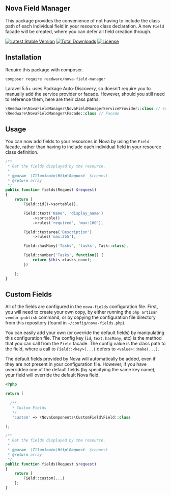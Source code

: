 ## Nova Field Manager

This package provides the convenience of not having to include the class path of each individual field in your resource class declaration. A new `Field` facade will be created, where you can defer all field creation through.

[![Latest Stable Version](https://poser.pugx.org/reedware/nova-field-manager/v/stable)](https://packagist.org/packages/reedware/nova-field-manager)
[![Total Downloads](https://poser.pugx.org/reedware/nova-field-manager/downloads)](https://packagist.org/packages/reedware/nova-field-manager)
[![License](https://poser.pugx.org/reedware/nova-field-manager/license)](https://packagist.org/packages/reedware/nova-field-manager)

## Installation

Require this package with composer.

```shell
composer require reedware/nova-field-manager
```

Laravel 5.5+ uses Package Auto-Discovery, so doesn't require you to manually add the service provider or facade. However, should you still need to reference them, here are their class paths:

```php
\Reedware\NovaFieldManager\NovaFieldManagerServiceProvider::class // Service Provider
\Reedware\NovaFieldManager\Facade::class // Facade
```

## Usage

You can now add fields to your resources in Nova by using the `Field` facade, rather than having to include each individual field in your resource class definition.

```php
/**
 * Get the fields displayed by the resource.
 *
 * @param  \Illuminate\Http\Request  $request
 * @return array
 */
public function fields(Request $request)
{
    return [
        Field::id()->sortable(),

        Field::text('Name', 'display_name')
            ->sortable()
            ->rules('required', 'max:100'),

        Field::textarea('Description')
            ->rules('max:255'),

        Field::hasMany('Tasks', 'tasks', Task::class),

        Field::number('Tasks', function() {
            return $this->tasks_count;
        })

    ];
}
```

## Custom Fields

All of the fields are configured in the `nova-fields` configuration file. First, you will need to create your own copy, by either running the `php artisan vendor:publish` command, or by copying the configuration file directory from this repository (found in `~/config/nova-fields.php`).

You can easily add your own (or override the default fields) by manipulating this configuration file. The config key (`id`, `text`, `hasMany`, etc) is the method that you can call from the `Field` facade. The config value is the class path to the field, where a call to `Field::<key>(...)` defers to `<value>::make(...)`.

The default fields provided by Nova will automatically be added, even if they are not present in your configuration file. However, if you have overridden one of the default fields (by specifying the same key name), your field will override the default Nova field.

```php
<?php

return [
  
  /**
   * Custom Fields
   */
   'custom' => \NovaComponents\CustomField\Field::class

];
```

```php
/**
 * Get the fields displayed by the resource.
 *
 * @param  \Illuminate\Http\Request  $request
 * @return array
 */
public function fields(Request $request)
{
    return [
        Field::custom(...)
    ];
}
